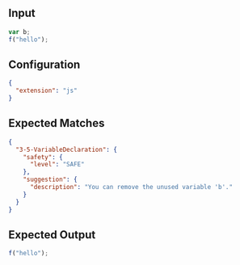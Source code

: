
## Input
```javascript input
var b;
f("hello");
```

## Configuration
```json configuration
{
  "extension": "js"
}
```

## Expected Matches
```json expected matches
{
  "3-5-VariableDeclaration": {
    "safety": {
      "level": "SAFE"
    },
    "suggestion": {
      "description": "You can remove the unused variable 'b'."
    }
  }
}
```

## Expected Output
```javascript expected output
f("hello");
```
